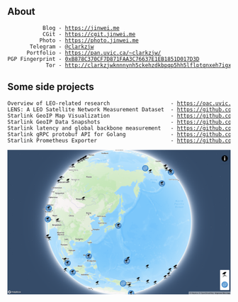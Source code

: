 ## About
<pre style='font-size: 9pt'>
           Blog - <a href="https://jinwei.me" target
="_blank">https://jinwei.me</a>
           CGit - <a href="https://cgit.jinwei.me" target="_blank">https://cgit.jinwei.me</a>
          Photo - <a href="https://photo.jinwei.me" target="_blank">https://photo.jinwei.me</a>
       Telegram - <a href="https://t.me/clarkzjw" target="_blank">@clarkzjw</a>
      Portfolio - <a href="https://pan.uvic.ca/~clarkzjw/" target="_blank">https://pan.uvic.ca/~clarkzjw/</a>
PGP Fingerprint - <a href="https://keys.openpgp.org/vks/v1/by-fingerprint/B878C370CF7D871FAA3C76637E1EB1851D017D3D" target="_blank">0xB878C370CF7D871FAA3C76637E1EB1851D017D3D</a>
            Tor - <a href="http://clarkzjwknnnynh5ckehzdkbpqp5hh5lflptqnxeh7igx6zjcmvpscqd.onion/" target="_blank">http://clarkzjwknnnynh5ckehzdkbpqp5hh5lflptqnxeh7igx6zjcmvpscqd.onion</a>
</pre>

## Some side projects
<pre style='font-size: 9pt'>
Overview of LEO-related research                   - <a href="https://oac.uvic.ca/starlink/" target="_blank">https://oac.uvic.ca/starlink/</a>
LENS: A LEO Satellite Network Measurement Dataset  - <a href="https://github.com/clarkzjw/LENS", target="_blank">https://github.com/clarkzjw/LENS</a>
Starlink GeoIP Map Visualization                   - <a href="https://github.com/clarkzjw/starlink-geoip", target="_blank">https://github.com/clarkzjw/starlink-geoip</a>
Starlink GeoIP Data Snapshots                      - <a href="https://github.com/clarkzjw/starlink-geoip-data", target="_blank">https://github.com/clarkzjw/starlink-geoip-data</a>
Starlink latency and global backbone measurement   - <a href="https://github.com/clarkzjw/starlink-lens", target="_blank">https://github.com/clarkzjw/starlink-lens</a>
Starlink gRPC protobuf API for Golang              - <a href="https://github.com/clarkzjw/starlink-grpc-golang", target="_blank">https://github.com/clarkzjw/starlink-grpc-golang</a>
Starlink Prometheus Exporter                       - <a href="https://github.com/clarkzjw/starlink_exporter", target="_blank">https://github.com/clarkzjw/starlink_exporter</a>
</pre>

![](https://github.com/clarkzjw/clarkzjw/blob/master/geoip.png?raw=true)
